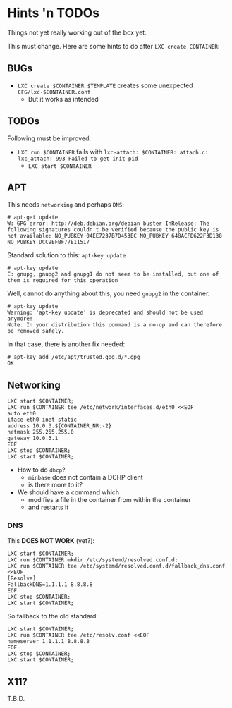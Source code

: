 # Hints 'n TODOs

Things not yet really working out of the box yet.

This must change.  Here are some hints to do after `LXC create CONTAINER`:

## BUGs

- `LXC create $CONTAINER $TEMPLATE` creates some unexpected `CFG/lxc-$CONTAINER.conf`
  - But it works as intended


## TODOs

Following must be improved:

- `LXC run $CONTAINER` fails with `lxc-attach: $CONTAINER: attach.c: lxc_attach: 993 Failed to get init pid`
  - `LXC start $CONTAINER`


## APT

This needs `networking` and perhaps `DNS`:

```
# apt-get update
W: GPG error: http://deb.debian.org/debian buster InRelease: The following signatures couldn't be verified because the public key is not available: NO_PUBKEY 04EE7237B7D453EC NO_PUBKEY 648ACFD622F3D138 NO_PUBKEY DCC9EFBF77E11517
```

Standard solution to this: `apt-key update`

```
# apt-key update
E: gnupg, gnupg2 and gnupg1 do not seem to be installed, but one of them is required for this operation
```

Well, cannot do anything about this, you need `gnupg2` in the container.

```
# apt-key update
Warning: 'apt-key update' is deprecated and should not be used anymore!
Note: In your distribution this command is a no-op and can therefore be removed safely.
```

In that case, there is another fix needed:

```
# apt-key add /etc/apt/trusted.gpg.d/*.gpg
OK
```

## Networking

```
LXC start $CONTAINER;
LXC run $CONTAINER tee /etc/network/interfaces.d/eth0 <<EOF
auto eth0
iface eth0 inet static
address 10.0.3.${CONTAINER_NR:-2}
netmask 255.255.255.0
gateway 10.0.3.1
EOF
LXC stop $CONTAINER;
LXC start $CONTAINER;
```

- How to do `dhcp`?
  - `minbase` does not contain a DCHP client
  - is there more to it?
- We should have a command which
  - modifies a file in the container from within the container
  - and restarts it

### DNS

This **DOES NOT WORK** (yet?):

```
LXC start $CONTAINER;
LXC run $CONTAINER mkdir /etc/systemd/resolved.conf.d;
LXC run $CONTAINER tee /etc/systemd/resolved.conf.d/fallback_dns.conf <<EOF
[Resolve]
FallbackDNS=1.1.1.1 8.8.8.8
EOF
LXC stop $CONTAINER;
LXC start $CONTAINER;
```

So fallback to the old standard:

```
LXC start $CONTAINER;
LXC run $CONTAINER tee /etc/resolv.conf <<EOF
nameserver 1.1.1.1 8.8.8.8
EOF
LXC stop $CONTAINER;
LXC start $CONTAINER;
```


## X11?

T.B.D.

